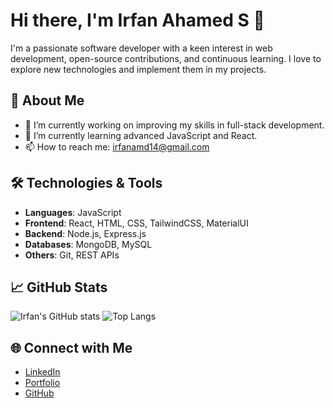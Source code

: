 # Hi there, I'm Irfan Ahamed S 👋

I'm a passionate software developer with a keen interest in web development, open-source contributions, and continuous learning. I love to explore new technologies and implement them in my projects.

## 🚀 About Me

- 🔭 I’m currently working on improving my skills in full-stack development.
- 🌱 I’m currently learning advanced JavaScript and React.
- 📫 How to reach me: [irfanamd14@gmail.com](mailto:irfanamd14@gmail.com)

## 🛠️ Technologies & Tools

- **Languages**: JavaScript
- **Frontend**: React, HTML, CSS, TailwindCSS, MaterialUI
- **Backend**: Node.js, Express.js
- **Databases**: MongoDB, MySQL
- **Others**: Git, REST APIs

## 📈 GitHub Stats

![Irfan's GitHub stats](https://github-readme-stats.vercel.app/api?username=irfanamd1&show_icons=true&theme=radical)
![Top Langs](https://github-readme-stats.vercel.app/api/top-langs/?username=irfanamd1&layout=compact&theme=radical)

## 🌐 Connect with Me

- [LinkedIn](https://www.linkedin.com/in/irfan-ahamed-s-945615246)
- [Portfolio](https://irfanahameds.vercel.app)
- [GitHub](https://github.com/irfanamd1)

<!--
**irfanamd1/irfanamd1** is a ✨ _special_ ✨ repository because its `README.md` (this file) appears on your GitHub profile.
-->
